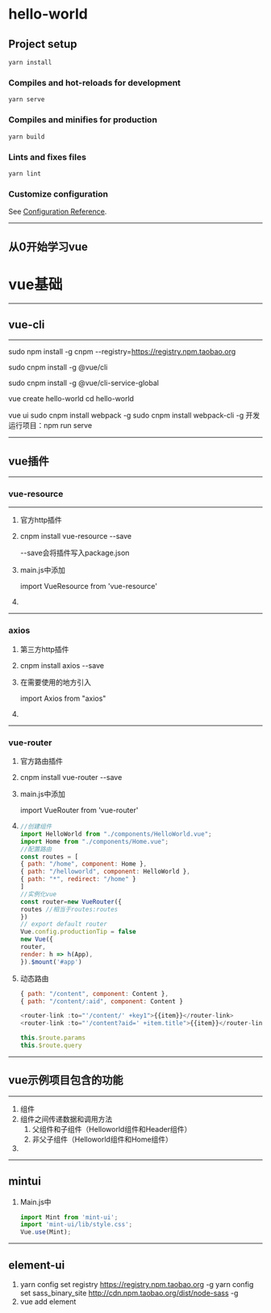 # hello-world

## Project setup
```
yarn install
```

### Compiles and hot-reloads for development
```
yarn serve
```

### Compiles and minifies for production
```
yarn build
```

### Lints and fixes files
```
yarn lint
```

### Customize configuration
See [Configuration Reference](https://cli.vuejs.org/config/).

---
从0开始学习vue
---
# vue基础

---

## vue-cli

---

sudo npm install -g cnpm --registry=https://registry.npm.taobao.org

sudo cnpm install -g @vue/cli

sudo cnpm install -g @vue/cli-service-global

vue create hello-world
cd hello-world

vue ui
sudo cnpm install  webpack -g
sudo cnpm install  webpack-cli -g
开发运行项目：npm run serve

---

## vue插件

---

### vue-resource

---

1. 官方http插件

2. cnpm install vue-resource --save

   --save会将插件写入package.json

3. main.js中添加

   import VueResource from 'vue-resource'

4. 

---

### axios

1. 第三方http插件

2. cnpm install axios --save

3. 在需要使用的地方引入

   import Axios from "axios"

4. 
---
### vue-router

1. 官方路由插件

2. cnpm install vue-router --save

3. main.js中添加

   import VueRouter from 'vue-router'
4. 
    ```js
    //创建组件
    import HelloWorld from "./components/HelloWorld.vue";
    import Home from "./components/Home.vue";
    //配置路由
    const routes = [
    { path: "/home", component: Home }, 
    { path: "/helloworld", component: HelloWorld },
    { path: "*", redirect: "/home" }
    ]
    //实例化vue
    const router=new VueRouter({
    routes //相当于routes:routes
    })
    // export default router
    Vue.config.productionTip = false
    new Vue({
    router,
    render: h => h(App),
    }).$mount('#app')
    ```
5. 动态路由
    ```js
    { path: "/content", component: Content },
    { path: "/content/:aid", component: Content }

    <router-link :to="'/content/' +key1">{{item}}</router-link>
    <router-link :to="'/content?aid=' +item.title">{{item}}</router-link>

    this.$route.params
    this.$route.query
    ```

---

## vue示例项目包含的功能

---
1. 组件
2. 组件之间传递数据和调用方法
   1. 父组件和子组件（Helloworld组件和Header组件）
   2. 非父子组件（Helloworld组件和Home组件）
3. 
---
## mintui

1. Main.js中

    ```js
    import Mint from 'mint-ui';
    import 'mint-ui/lib/style.css';
    Vue.use(Mint);
    ```
---
## element-ui

1. yarn config set registry https://registry.npm.taobao.org -g
   yarn config set sass_binary_site http://cdn.npm.taobao.org/dist/node-sass -g
2. vue add element















